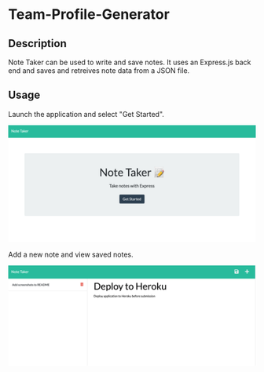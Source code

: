 # Team-Profile-Generator

## Description
  
Note Taker can be used to write and save notes. It uses an Express.js back end and saves and retreives note data from a JSON file. 

## Usage

Launch the application and select "Get Started".

![get started](public/assets/images/start.png)

Add a new note and view saved notes.

![note](public/assets/images/note.png)